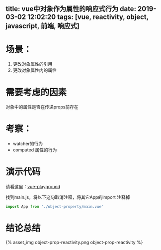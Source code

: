 title: vue中对象作为属性的响应式行为
date: 2019-03-02 12:02:20
tags: [vue, reactivity, object, javascript, 前端, 响应式]
---

# 场景：

1. 更改对象属性的引用
2. 更改对象属性内的属性

# 需要考虑的因素

对象中的属性是否在传递props前存在

# 考察：

- watcher的行为
- computed 属性的行为

# 演示代码

请看这里：[vue-playground](https://github.com/ostinatos/vue-playground)

找到main.js，将以下这句取消注释，将其它App的import 注释掉

```javascript
import App from './object-property/main.vue'
```

# 结论总结

{% asset_img object-prop-reactivity.png object-prop-reactivity %}
